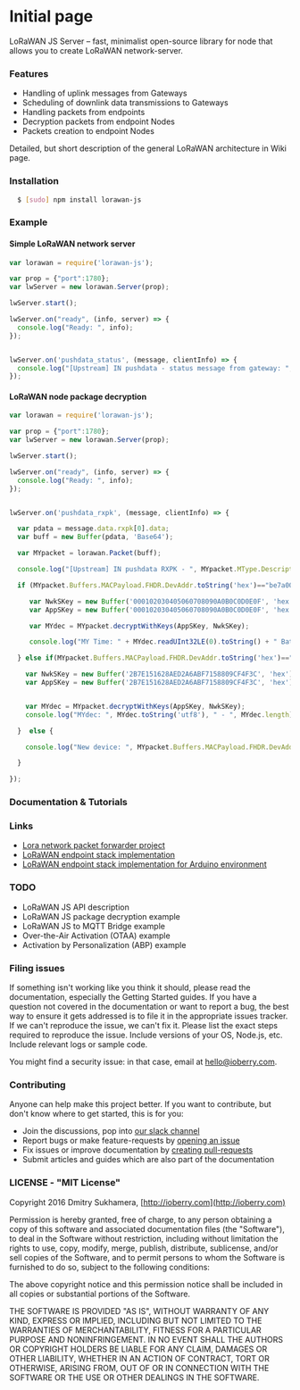 # Initial page

LoRaWAN JS Server – fast, minimalist open-source library for node that allows you to create LoRaWAN network-server.

### Features

* Handling of uplink messages from Gateways
* Scheduling of downlink data transmissions to Gateways
* Handling packets from endpoints
* Decryption packets from endpoint Nodes
* Packets creation to endpoint Nodes

Detailed, but short description of the general LoRaWAN architecture in Wiki page.

### Installation

```bash
  $ [sudo] npm install lorawan-js
```

### Example

#### Simple LoRaWAN network server

```javascript
var lorawan = require('lorawan-js');

var prop = {"port":1780};
var lwServer = new lorawan.Server(prop);

lwServer.start();

lwServer.on("ready", (info, server) => {
  console.log("Ready: ", info);
});


lwServer.on('pushdata_status', (message, clientInfo) => {
  console.log("[Upstream] IN pushdata - status message from gateway: ", message.gateway);
});
```

#### LoRaWAN node package decryption

```javascript
var lorawan = require('lorawan-js');

var prop = {"port":1780};
var lwServer = new lorawan.Server(prop);

lwServer.start();

lwServer.on("ready", (info, server) => {
  console.log("Ready: ", info);
});


lwServer.on('pushdata_rxpk', (message, clientInfo) => {

  var pdata = message.data.rxpk[0].data;
  var buff = new Buffer(pdata, 'Base64');

  var MYpacket = lorawan.Packet(buff);

  console.log("[Upstream] IN pushdata RXPK - ", MYpacket.MType.Description ," from: ", MYpacket.Buffers.MACPayload.FHDR.DevAddr);

  if (MYpacket.Buffers.MACPayload.FHDR.DevAddr.toString('hex')=="be7a0000") {

     var NwkSKey = new Buffer('000102030405060708090A0B0C0D0E0F', 'hex');
     var AppSKey = new Buffer('000102030405060708090A0B0C0D0E0F', 'hex');

     var MYdec = MYpacket.decryptWithKeys(AppSKey, NwkSKey);

     console.log("MY Time: " + MYdec.readUInt32LE(0).toString() + " Battery: " + MYdec.readUInt8(4).toString() + " Temperature: " + MYdec.readUInt8(5).toString() + " Lat: " + MYdec.readUInt32LE(6).toString() + " - Long: " + MYdec.readUInt32LE(10).toString());

  } else if(MYpacket.Buffers.MACPayload.FHDR.DevAddr.toString('hex')=="03ff0001") {

    var NwkSKey = new Buffer('2B7E151628AED2A6ABF7158809CF4F3C', 'hex');
    var AppSKey = new Buffer('2B7E151628AED2A6ABF7158809CF4F3C', 'hex');


    var MYdec = MYpacket.decryptWithKeys(AppSKey, NwkSKey);
    console.log("MYdec: ", MYdec.toString('utf8'), " - ", MYdec.length);

  }  else {

    console.log("New device: ", MYpacket.Buffers.MACPayload.FHDR.DevAddr.toString('hex'));

  }

});
```

### Documentation & Tutorials

### Links

* [Lora network packet forwarder project](https://github.com/Lora-net/packet_forwarder)
* [LoRaWAN endpoint stack implementation](https://github.com/Lora-net/LoRaMac-node)
* [LoRaWAN endpoint stack implementation for Arduino environment](https://github.com/matthijskooijman/arduino-lmic)

### TODO

* LoRaWAN JS API description
* LoRaWAN JS package decryption example
* LoRaWAN JS to MQTT Bridge example
* Over-the-Air Activation \(OTAA\) example
* Activation by Personalization \(ABP\) example

### Filing issues

If something isn't working like you think it should, please read the documentation, especially the Getting Started guides. If you have a question not covered in the documentation or want to report a bug, the best way to ensure it gets addressed is to file it in the appropriate issues tracker. If we can't reproduce the issue, we can't fix it. Please list the exact steps required to reproduce the issue. Include versions of your OS, Node.js, etc. Include relevant logs or sample code.

You might find a security issue: in that case, email at hello@ioberry.com.

### Contributing

Anyone can help make this project better. If you want to contribute, but don't know where to get started, this is for you:

* Join the discussions, pop into [our slack channel](https://ioberry.slack.com/messages/C57QC10TH)
* Report bugs or make feature-requests by [opening an issue](https://github.com/ioberry/LoraWAN-Server/issues)
* Fix issues or improve documentation by [creating pull-requests](https://github.com/ioberry/LoraWAN-Server/pulls)
* Submit articles and guides which are also part of the documentation

### LICENSE - "MIT License"

Copyright 2016 Dmitry Sukhamera, [http://ioberry.com](http://ioberry.com)

Permission is hereby granted, free of charge, to any person obtaining a copy of this software and associated documentation files \(the "Software"\), to deal in the Software without restriction, including without limitation the rights to use, copy, modify, merge, publish, distribute, sublicense, and/or sell copies of the Software, and to permit persons to whom the Software is furnished to do so, subject to the following conditions:

The above copyright notice and this permission notice shall be included in all copies or substantial portions of the Software.

THE SOFTWARE IS PROVIDED "AS IS", WITHOUT WARRANTY OF ANY KIND, EXPRESS OR IMPLIED, INCLUDING BUT NOT LIMITED TO THE WARRANTIES OF MERCHANTABILITY, FITNESS FOR A PARTICULAR PURPOSE AND NONINFRINGEMENT. IN NO EVENT SHALL THE AUTHORS OR COPYRIGHT HOLDERS BE LIABLE FOR ANY CLAIM, DAMAGES OR OTHER LIABILITY, WHETHER IN AN ACTION OF CONTRACT, TORT OR OTHERWISE, ARISING FROM, OUT OF OR IN CONNECTION WITH THE SOFTWARE OR THE USE OR OTHER DEALINGS IN THE SOFTWARE.

